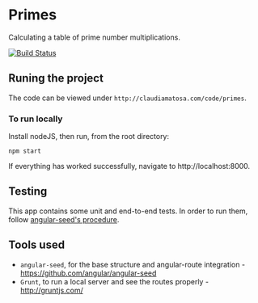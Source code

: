 # Primes

Calculating a table of prime number multiplications.

[![Build Status](https://travis-ci.org/claudiamatosa/primes.svg?branch=master)](https://travis-ci.org/claudiamatosa/primes)

## Runing the project

The code can be viewed under `http://claudiamatosa.com/code/primes`.

### To run locally

Install nodeJS, then run, from the root directory:

    npm start

If everything has worked successfully, navigate to http://localhost:8000.

## Testing

This app contains some unit and end-to-end tests. In order to run them, follow [angular-seed's procedure](https://github.com/angular/angular-seed#testing). 

## Tools used

- `angular-seed`, for the base structure and angular-route integration - https://github.com/angular/angular-seed
- `Grunt`, to run a local server and see the routes properly - http://gruntjs.com/
